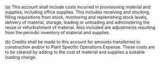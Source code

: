 (a) This account shall include costs incurred in provisioning material and supplies, including office supplies. This includes receiving and stocking, filling requisitions from stock, monitoring and replenishing stock levels, delivery of material, storage, loading or unloading and administering the reuse or refurbishment of material. Also included are adjustments resulting from the periodic inventory of material and supplies.

(b) Credits shall be made to this account for amounts transferred to construction and/or to Plant Specific Operations Expense. These costs are to be cleared by adding to the cost of material and supplies a suitable loading charge.

